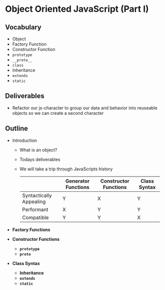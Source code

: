 # Object Oriented JavaScript (Part I)

## Vocabulary

* Object
* Factory Function
* Constructor Function
* `prototype`
* `__proto__`
* `class`
* Inheritance
* `extends`
* `static`

## Deliverables

* Refactor our js-character to group our data and behavior into reuseable objects so we can create a second character

## Outline

* Introduction

  * What is an object?

  * Todays deliverables

  * We will take a trip through JavaScripts history

    |                         | Generator Functions | Constructor Functions | Class Syntax |
    | ----------------------- | ------------------- | --------------------- | ------------ |
    | Syntactically Appealing | Y                   | X                     | Y            |
    | Performant              | X                   | Y                     | Y            |
    | Compatible              | Y                   | Y                     | X            |

* **Factory Functions**

* **Constructor Functions**

  * **`prototype`**
  * **`proto`**

* **Class Syntax**

  * **Inheritance**
  * **`extends`**
  * **`static`**